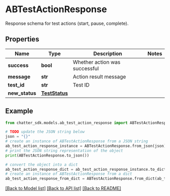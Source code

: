 # ABTestActionResponse

Response schema for test actions (start, pause, complete).

## Properties

Name | Type | Description | Notes
------------ | ------------- | ------------- | -------------
**success** | **bool** | Whether action was successful | 
**message** | **str** | Action result message | 
**test_id** | **str** | Test ID | 
**new_status** | [**TestStatus**](TestStatus.md) |  | 

## Example

```python
from chatter_sdk.models.ab_test_action_response import ABTestActionResponse

# TODO update the JSON string below
json = "{}"
# create an instance of ABTestActionResponse from a JSON string
ab_test_action_response_instance = ABTestActionResponse.from_json(json)
# print the JSON string representation of the object
print(ABTestActionResponse.to_json())

# convert the object into a dict
ab_test_action_response_dict = ab_test_action_response_instance.to_dict()
# create an instance of ABTestActionResponse from a dict
ab_test_action_response_from_dict = ABTestActionResponse.from_dict(ab_test_action_response_dict)
```
[[Back to Model list]](../README.md#documentation-for-models) [[Back to API list]](../README.md#documentation-for-api-endpoints) [[Back to README]](../README.md)


